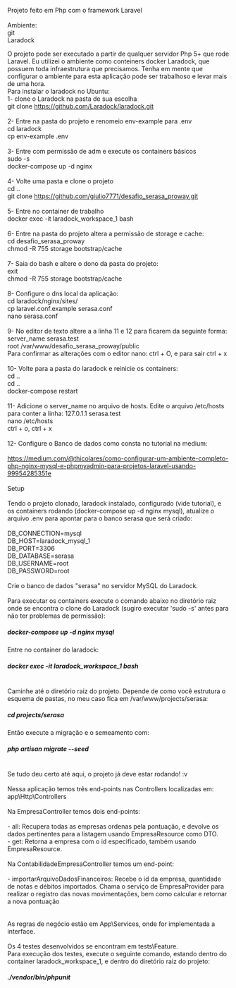 Projeto feito em Php com o framework Laravel<br>
<br>
Ambiente:<br>
    git<br>
    Laradock<br>

O projeto pode ser executado a partir de qualquer servidor Php 5+ que rode Laravel. Eu utilizei o ambiente como conteiners docker Laradock, que possuem toda infraestrutura que precisamos. Tenha em mente que configurar o ambiente para esta aplicação pode ser trabalhoso e levar mais de uma hora.
<br>
Para instalar o laradock no Ubuntu:<br>
 1- clone o Laradock na pasta de sua escolha<br>
git clone https://github.com/Laradock/laradock.git <br>
<br>
2- Entre na pasta do projeto e renomeio env-example para .env<br>
cd laradock<br>
cp env-example .env<br>
<br>
3- Entre com permissão de adm e execute os containers básicos<br>
sudo -s<br>
docker-compose up -d nginx<br>
<br>
4- Volte uma pasta e clone o projeto<br>
cd ..<br>
git clone https://github.com/giulio7771/desafio_serasa_proway.git<br>
<br>
5- Entre no container de trabalho<br>
docker exec -it laradock_workspace_1 bash<br>
<br>
6- Entre na pasta do projeto altera a permissão de storage e cache:<br>
cd desafio_serasa_proway<br>
chmod -R 755 storage bootstrap/cache<br>
<br>
7- Saia do bash e altere o dono da pasta do projeto:<br>
exit<br>
chmod -R 755 storage bootstrap/cache<br>
<br>
8- Configure o dns local da aplicação:<br>
cd laradock/nginx/sites/<br>
cp laravel.conf.example serasa.conf<br>
nano serasa.conf<br>
<br>
9- No editor de texto altere a a linha 11 e 12 para ficarem da seguinte forma:<br>
	server_name serasa.test<br>
	root /var/www/desafio_serasa_proway/public<br>
Para confirmar as alterações com o editor nano: ctrl + O, e para sair ctrl + x<br>
<br>
10- Volte para a pasta do laradock e reinicie os containers:<br>
cd ..<br>
cd ..<br>
docker-compose restart<br>
<br>
11- Adicione o server_name no arquivo de hosts. Edite o arquivo /etc/hosts <br>
para conter a linha: 127.0.1.1 serasa.test<br>
nano /etc/hosts<br>
ctrl + o, ctrl + x<br>
<br>
12- Configure o Banco de dados como consta no tutorial na medium:<br>
<br>
https://medium.com/@thicolares/como-configurar-um-ambiente-completo-php-nginx-mysql-e-phpmyadmin-para-projetos-laravel-usando-99954285351e
<br>
<br>
Setup<br>
<br>
Tendo o projeto clonado, laradock instalado, configurado (vide tutorial), e os containers rodando (docker-compose up -d nginx mysql), atualize o arquivo .env para apontar para o banco serasa que será criado:<br>
<br>
DB_CONNECTION=mysql<br>
DB_HOST=laradock_mysql_1<br>
DB_PORT=3306<br>
DB_DATABASE=serasa<br>
DB_USERNAME=root<br>
DB_PASSWORD=root<br>
<br>
Crie o banco de dados "serasa" no servidor MySQL do Laradock.<br> 
<br>
Para executar os containers execute o comando abaixo no diretório raiz onde se encontra o clone do Laradock (sugiro executar 'sudo -s' antes para não ter problemas de permissão):<br>
<h5>docker-compose up -d nginx mysql</h5>
Entre no container do laradock: <br>
<h5>docker exec -it laradock_workspace_1 bash</h5>
<br>
Caminhe até o diretório raiz do projeto. Depende de como você estrutura o esquema de pastas, no meu caso fica em /var/www/projects/serasa:
<h5>cd projects/serasa</h5>
Então execute a migração e o semeamento com:<br>
<h5>php artisan migrate --seed</h5>
<br>
Se tudo deu certo até aqui, o projeto já deve estar rodando! :v<br>
<br>
Nessa aplicação temos três end-points nas Controllers localizadas em: app\Http\Controllers<br>
<br>
Na EmpresaController temos dois end-points:<br><br>
- all: Recupera todas as empresas ordenas pela pontuação, e devolve os dados pertinentes para a listagem usando EmpresaResource como DTO.<br>
- get: Retorna a empresa com o id especificado, também usando EmpresaResource.<br>
<br>
Na ContabilidadeEmpresaController temos um end-point:<br><br>
- importarArquivoDadosFinanceiros: Recebe o id da empresa, quantidade de notas e débitos importados. Chama o serviço de EmpresaProvider para realizar o registro das novas movimentações, bem como calcular e retornar a nova pontuação<br>
<br>
<br>
As regras de negócio estão em App\Services, onde for implementada a interface.
<br>
<br>
Os 4 testes desenvolvidos se encontram em tests\Feature.<br>
Para execução dos testes, execute o seguinte comando, estando dentro do container laradock_workspace_1, e dentro do diretório raiz do projeto:<br>
<h5>./vendor/bin/phpunit</h5>



